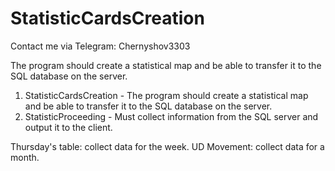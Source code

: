 # StatisticCardsCreation
Contact me via Telegram: Chernyshov3303

The program should create a statistical map and be able to transfer it to the SQL database on the server.

1. StatisticCardsCreation - The program should create a statistical map and be able to transfer it to the SQL database on the server.
2. StatisticProceeding - Must collect information from the SQL server and output it to the client.

Thursday's table: collect data for the week.
UD Movement: collect data for a month.
